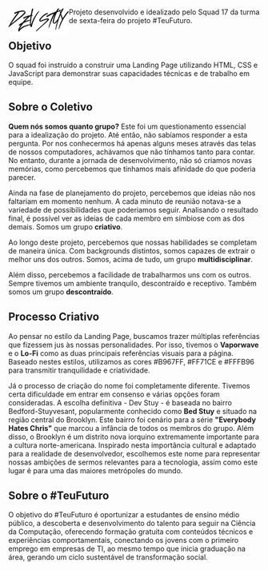 # <img src="public\assets\logo.png" style="float: left; width: 121px"></h1>

<p>
Projeto desenvolvido e idealizado pelo Squad 17 da turma de sexta-feira do projeto #TeuFuturo.
</p>

## Objetivo

<p>
O squad foi instruído a construir uma Landing Page utilizando HTML, CSS e JavaScript para demonstrar suas capacidades técnicas e de trabalho em equipe.
</p>

## Sobre o Coletivo

<p>
<strong>Quem nós somos quanto grupo?</strong> Este foi um questionamento essencial para a idealização do projeto. Até então, não sabíamos responder a esta pergunta. Por nos conhecermos há apenas alguns meses através das telas de nossos computadores, achávamos que não tínhamos tanto para contar. No entanto, durante a jornada de desenvolvimento, não só criamos novas memórias, como percebemos que tínhamos mais afinidade do que poderia parecer. 
</p>

<p>
Ainda na fase de planejamento do projeto, percebemos que ideias não nos faltariam em momento nenhum. A cada minuto de reunião notava-se a variedade de possibilidades que poderiamos seguir. Analisando o resultado final, é possível ver as ideias de cada membro em símbiose com as dos demais. Somos um grupo <strong>criativo</strong>.
</p>

<p>
Ao longo deste projeto, percebemos que nossas habilidades se completam de maneira única. Com backgrounds distintos, somos capazes de extrair o melhor uns dos outros. Somos, acima de tudo, um grupo <strong>multidisciplinar</strong>.
</p>

<p>
Além disso, percebemos a facilidade de trabalharmos uns com os outros. Sempre tivemos um ambiente tranquilo, descontraído e receptivo. Também somos um grupo <strong>descontraído</strong>.
</p>

## Processo Criativo

<p>
Ao pensar no estilo da Landing Page, buscamos trazer múltiplas referências que fizessem jus às nossas personalidades. Por isso, tivemos o <strong>Vaporwave</strong> e o <strong>Lo-Fi</strong> como as duas principais referências visuais para a página. Baseado nestes estilos, utilizamos as cores #B967FF, #FF71CE e #FFFB96 para transmitir tranquilidade e criatividade.
</p>
  
<p>
Já o processo de criação do nome foi completamente diferente. Tivemos certa dificuldade em entrar em consenso e várias opções foram consideradas. A escolha definitiva - Dev Stuy - é baseada no bairro Bedford-Stuyvesant, popularmente conhecido como <strong>Bed Stuy</strong> e situado na região central do Brooklyn. Este bairro foi cenário para a série <strong>"Everybody Hates Chris"</strong> que marcou a infância de todos os membros do grupo. Além disso, o Brooklyn é um distrito nova iorquino extremamente importante para a cultura norte-americana. Inspirado nesta importância cultural e adaptado para a realidade de desenvolvedor, escolhemos este nome para representar nossas ambições de sermos relevantes para a tecnologia, assim como este lugar é para uma das maiores metrópoles do mundo.
</p>

## Sobre o #TeuFuturo

<p>
O objetivo do #TeuFuturo é oportunizar a estudantes de ensino médio público, a descoberta e desenvolvimento do talento para seguir na Ciência da Computação, oferecendo formação gratuita com conteúdos técnicos e experiências comportamentais, conectando os jovens com o primeiro emprego em empresas de TI, ao mesmo tempo que inicia graduação na área, gerando um ciclo sustentável de transformação social.
</p>

